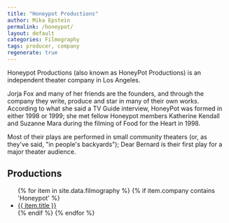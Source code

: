```yaml
---
title: "Honeypot Productions"
author: Mika Epstein
permalink: /honeypot/
layout: default
categories: Filmography
tags: producer, company
regenerate: true
---
```


Honeypot Productions (also known as HoneyPot Productions) is an independent theater company in Los Angeles.

Jorja Fox and many of her friends are the founders, and through the company they write, produce and star in many of their own works. According to what she said a TV Guide interview, HoneyPot was formed in either 1998 or 1999; she met fellow Honeypot members Katherine Kendall and Suzanne Mara during the filming of Food for the Heart in 1998.

Most of their plays are performed in small community theaters (or, as they've said, "in people's backyards"); Dear Bernard is their first play for a major theater audience.

## Productions

<ul>
{% for item in site.data.filmography %}
	{% if item.company contains 'Honeypot' %}
		<li><a href="{{ site.baseurl }}/{{ item.role }}/{{ item.slug }}">{{ item.title }}</a></li>
	{% endif %}
{% endfor %}

</ul>